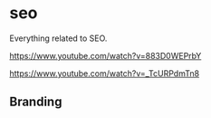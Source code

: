 # seo
Everything related to SEO.

https://www.youtube.com/watch?v=883D0WEPrbY

https://www.youtube.com/watch?v=_TcURPdmTn8

## Branding

